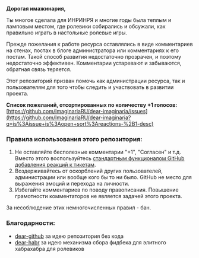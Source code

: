 **Дорогая имажинария,**

Ты многое сделала для ИНРИНРЯ и многие годы была теплым и ламповым местом, где ролевики собирались и обсужали, как правильно играть в настольные ролевые игры.

Прежде пожелания к работе ресурса оставлялись в виде комментариев на стенах, постах в блоге администратора или комментариях к его постам. Такой способ развития недостаточно прозрачен, и поэтому недостаточно эффективен. Комментарии устаревают и забываются, обратная связь теряется.

Этот репозиторий призван помочь как администрации ресурса, так и пользователям для того чтобы следить и участвовать в развитии проекта.

**Cписок пожеланий, отсортированных по количеству +1 голосов:** [https://github.com/ImaginariaRU/dear-imaginaria/issues](https://github.com/ImaginariaRU/dear-imaginaria?q=is%3Aissue+is%3Aopen+sort%3Areactions-%2B1-desc)

### Правила использования этого репозитория:

1. Не оставляйте бесполезные комментарии "+1", "Согласен" и т.д. Вместо этого воспользуйтесь [стандартным функционалом GitHub добавления реакций к тикетам](https://github.com/blog/2119-add-reactions-to-pull-requests-issues-and-comments).
2. Воздерживайтесь от оскорблений других пользователей, администрации или вообще кого бы то ни было. GitHub не место для выражения эмоций и перехода на личности.
3. Избегайте комментариев по поводу правописания. Повышение грамотности комментаторов не является задачей этого проекта.

За несоблюдение этих немногочисленных правил - бан.

### Благодарности:

- [dear-github](https://github.com/dear-github) за идею репозитория без кода
- [dear-habr](https://github.com/limonte/dear-habr) за идею механизма сбора фидбека для элитного хабрахабра для ролевиков
